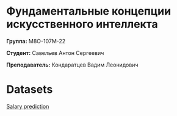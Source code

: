 # Фундаментальные концепции искусственного интеллекта

**Группа:**  М8О-107М-22

**Студент:** Савельев Антон Сергеевич

**Преподаватель:** Кондаратцев Вадим Леонидович

# Datasets
[Salary prediction](https://www.kaggle.com/datasets/thedevastator/jobs-dataset-from-glassdoor)